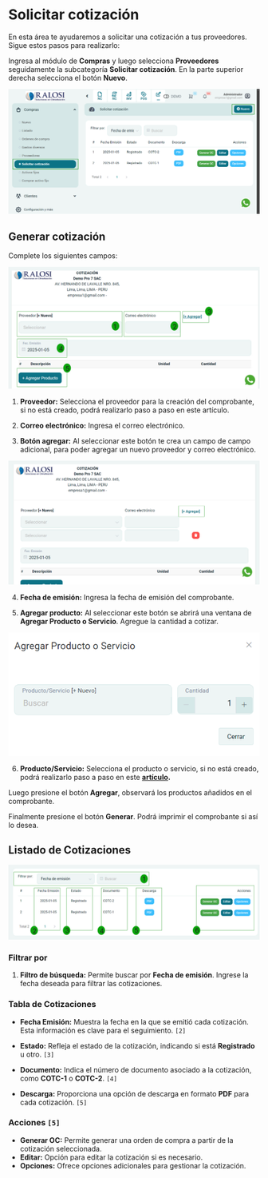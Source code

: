 # Solicitar cotización

En esta área te ayudaremos a solicitar una cotización a tus proveedores. Sigue estos pasos para realizarlo:

Ingresa al módulo de **Compras** y luego selecciona **Proveedores** seguidamente la subcategoría **Solicitar cotización**. En la parte superior derecha selecciona el botón **Nuevo**.

![Alt text](img/cotizacin1.jpg)

## Generar cotización

Complete los siguientes campos:

![Alt text](img/cotizacin4.jpg)

1. **Proveedor:** Selecciona el proveedor para la creación del comprobante, si no está creado, podrá realizarlo paso a paso en este artículo.

2. **Correo electrónico:** Ingresa el correo electrónico.

3. **Botón agregar:** Al seleccionar este botón te crea un campo de campo adicional, para poder agregar un nuevo proveedor y correo electrónico.

![Alt text](img/proveedores9.jpg)

4. **Fecha de emisión:** Ingresa la fecha de emisión del comprobante.

5. **Agregar producto:** Al seleccionar este botón se abrirá una ventana de **Agregar Producto o Servicio**. Agregue la cantidad a cotizar.

![Alt text](img/proveedores10.jpg)

6. **Producto/Servicio:** Selecciona el producto o servicio, si no está creado, podrá realizarlo paso a paso en este **[artículo](https://manual.uio.la/Pro7/modulos/Esenciales/productos-servicios/Productos-Creacion-avanzada).**

Luego presione el botón **Agregar**, observará los productos añadidos en el comprobante.

Finalmente presione el botón **Generar**. Podrá imprimir el comprobante si así lo desea.
 
## Listado de Cotizaciones

![Alt text](img/proveedores10_listado.jpg)

### Filtrar por  

1. **Filtro de búsqueda:** Permite buscar por **Fecha de emisión**. Ingrese la fecha deseada para filtrar las cotizaciones.  

### Tabla de Cotizaciones    
  
- **Fecha Emisión:** Muestra la fecha en la que se emitió cada cotización. Esta información es clave para el seguimiento. `[2]`  
  
- **Estado:** Refleja el estado de la cotización, indicando si está **Registrado** u otro. `[3]`  
  
- **Documento:** Indica el número de documento asociado a la cotización, como **COTC-1** o **COTC-2**. `[4]`  
  
- **Descarga:** Proporciona una opción de descarga en formato **PDF** para cada cotización. `[5]`  

### Acciones  `[5]` 

- **Generar OC:** Permite generar una orden de compra a partir de la cotización seleccionada.  
- **Editar:** Opción para editar la cotización si es necesario.  
- **Opciones:** Ofrece opciones adicionales para gestionar la cotización.